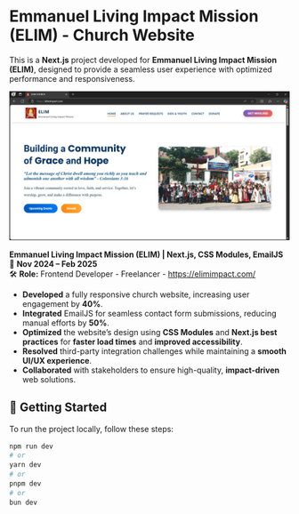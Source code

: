 # Emmanuel Living Impact Mission (ELIM) - Church Website  

This is a **Next.js** project developed for **Emmanuel Living Impact Mission (ELIM)**, designed to provide a seamless user experience with optimized performance and responsiveness.  

![ELIM Church Website Thumbnail](public/elim-thumbnail.png)  

**Emmanuel Living Impact Mission (ELIM) | Next.js, CSS Modules, EmailJS**  
📅 **Nov 2024 – Feb 2025**  
🛠 **Role:** Frontend Developer - Freelancer - https://elimimpact.com/  

- **Developed** a fully responsive church website, increasing user engagement by **40%**.  
- **Integrated** EmailJS for seamless contact form submissions, reducing manual efforts by **50%**.  
- **Optimized** the website’s design using **CSS Modules** and **Next.js best practices** for **faster load times** and **improved accessibility**.  
- **Resolved** third-party integration challenges while maintaining a **smooth UI/UX experience**.  
- **Collaborated** with stakeholders to ensure high-quality, **impact-driven** web solutions.  

## 🚀 Getting Started  

To run the project locally, follow these steps:  

```bash
npm run dev
# or
yarn dev
# or
pnpm dev
# or
bun dev
